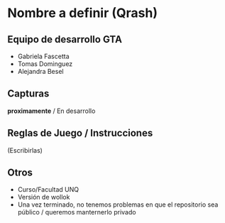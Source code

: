 # Nombre a definir (Qrash)

## Equipo de desarrollo GTA

- Gabriela Fascetta
- Tomas Dominguez
- Alejandra Besel


## Capturas

**proximamente**   / En desarrollo

## Reglas de Juego / Instrucciones

(Escribirlas)


## Otros

- Curso/Facultad UNQ
- Versión de wollok
- Una vez terminado, no tenemos problemas en que el repositorio sea público / queremos manternerlo privado
